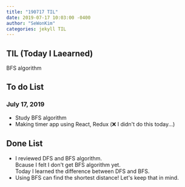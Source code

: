 ```yaml
---
title: "190717 TIL"
date: 2019-07-17 10:03:00 -0400
author: "SeWonKim"
categories: jekyll TIL
---
```


## TIL (Today I Laearned)
BFS algorithm

## To do List 
### July 17, 2019
* Study BFS algorithm
* Making timer app using React, Redux (❌ I didn't do this today...)

## Done List
* I reviewed DFS and BFS algorithm.\
Bcause I felt I don't get BFS algorithm yet.\
Today I learned the difference between DFS and BFS.
* Using BFS can find the shortest distance! Let's keep that in mind.
